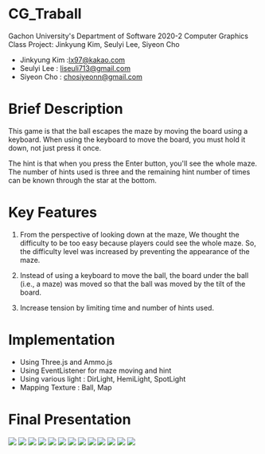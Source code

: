 # CG_Traball
Gachon University's Department of Software 2020-2 Computer Graphics  Class Project: Jinkyung Kim, Seulyi Lee, Siyeon Cho

- Jinkyung Kim :lx97@kakao.com
- Seulyi Lee : liseuli713@gmail.com
- Siyeon Cho : chosiyeonn@gmail.com

# Brief Description
This game is that the ball escapes the maze by moving the board using a keyboard.
When using the keyboard to move the board, you must hold it down, not just press it once.

The hint is that when you press the Enter button, you'll see the whole maze. The number of hints used is three and the remaining hint number of times can be known through the star at the bottom.

# Key Features
1. From the perspective of looking down at the maze, We thought the difficulty to be too easy because players could see the whole maze. So, the difficulty level was increased by preventing the appearance of the maze.

2. Instead of using a keyboard to move the ball, the board under the ball (i.e., a maze) was moved so that the ball was moved by the tilt of the board.

3. Increase tension by limiting time and number of hints used.

# Implementation
* Using Three.js and Ammo.js
* Using EventListener for maze moving and hint
* Using various light : DirLight, HemiLight, SpotLight
* Mapping Texture : Ball, Map

# Final Presentation
<img src="./images/1-1.png">
<img src="./images/2-1.png">
<img src="./images/3-1.png">
<img src="./images/4-1.png">
<img src="./images/5-1.png">
<img src="./images/6-1.png">
<img src="./images/7-1.png">
<img src="./images/8-1.png">
<img src="./images/9-1.png">
<img src="./images/10-1.png">
<img src="./images/11-1.png">
<img src="./images/12-1.png">
<img src="./images/13-1.png">

